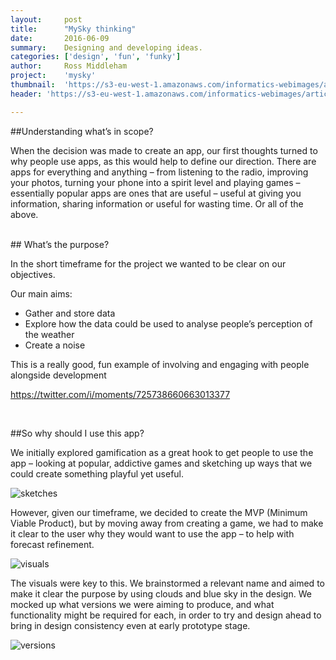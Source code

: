 ```yaml
---
layout:     post
title:      "MySky thinking"
date:       2016-06-09
summary:    Designing and developing ideas.
categories: ['design', 'fun', 'funky']
author: 	Ross Middleham
project:    'mysky'
thumbnail:  'https://s3-eu-west-1.amazonaws.com/informatics-webimages/articles/2016-06-09-mysky-thinking/blog-main-pic.png'
header: 'https://s3-eu-west-1.amazonaws.com/informatics-webimages/articles/2016-06-09-mysky-thinking/blog-header.png'

---
```


##Understanding what’s in scope?

When the decision was made to create an app, our first thoughts turned to why people use apps, as this would help to define our direction. There are apps for everything and anything – from listening to the radio, improving your photos, turning your phone into a spirit level and playing games – essentially popular apps are ones that are useful – useful at giving you information, sharing information or useful for wasting time. Or all of the above.

<br>
## What’s the purpose?

In the short timeframe for the project we wanted to be clear on our objectives.

Our main aims:

* Gather and store data
* Explore how the data could be used to analyse people’s perception of the weather
* Create a noise

This is a really good, fun example of involving and engaging with people alongside development

https://twitter.com/i/moments/725738660663013377


<br>

##So why should I use this app?

We initially explored gamification as a great hook to get people to use the app – looking at popular, addictive games and sketching up ways that we could create something playful yet useful.

![sketches](https://s3-eu-west-1.amazonaws.com/informatics-webimages/articles/2016-06-09-mysky-thinking/sketches.png)


However, given our timeframe, we decided to create the MVP (Minimum Viable Product), but by moving away from creating a game, we had to make it clear to the user why they would want to use the app – to help with forecast refinement.

![visuals](https://s3-eu-west-1.amazonaws.com/informatics-webimages/articles/2016-06-09-mysky-thinking/visuals.png)


The visuals were key to this. We brainstormed a relevant name and aimed to make it clear the purpose by using clouds and blue sky in the design. We mocked up what versions we were aiming to produce, and what functionality might be required for each, in order to try and design ahead to bring in design consistency even at early prototype stage.

![versions](https://s3-eu-west-1.amazonaws.com/informatics-webimages/articles/2016-06-09-mysky-thinking/versions.png)




